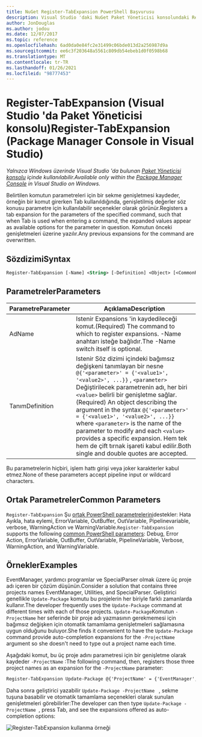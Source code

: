 ```yaml
---
title: NuGet Register-TabExpansion PowerShell Başvurusu
description: Visual Studio 'daki NuGet Paket Yöneticisi konsolundaki Register-TabExpansion PowerShell komutuna yönelik başvuru.
author: JonDouglas
ms.author: jodou
ms.date: 12/07/2017
ms.topic: reference
ms.openlocfilehash: 6ad0da0e84fc2e31499c06bde013d2a256987d9a
ms.sourcegitcommit: ee6c3f203648a5561c809db54ebeb1d0f0598b68
ms.translationtype: MT
ms.contentlocale: tr-TR
ms.lasthandoff: 01/26/2021
ms.locfileid: "98777453"
---
```

# <a name="register-tabexpansion-package-manager-console-in-visual-studio"></a><span data-ttu-id="b5510-103">Register-TabExpansion (Visual Studio 'da Paket Yöneticisi konsolu)</span><span class="sxs-lookup"><span data-stu-id="b5510-103">Register-TabExpansion (Package Manager Console in Visual Studio)</span></span>

<span data-ttu-id="b5510-104">*Yalnızca Windows üzerinde Visual Studio 'da bulunan [Paket Yöneticisi konsolu](../../consume-packages/install-use-packages-powershell.md) içinde kullanılabilir.*</span><span class="sxs-lookup"><span data-stu-id="b5510-104">*Available only within the [Package Manager Console](../../consume-packages/install-use-packages-powershell.md) in Visual Studio on Windows.*</span></span>

<span data-ttu-id="b5510-105">Belirtilen komutun parametreleri için bir sekme genişletmesi kaydeder, örneğin bir komut girerken Tab kullanıldığında, genişletilmiş değerler söz konusu parametre için kullanılabilir seçenekler olarak görünür.</span><span class="sxs-lookup"><span data-stu-id="b5510-105">Registers a tab expansion for the parameters of the specified command, such that when Tab is used when entering a command, the expanded values appear as available options for the parameter in question.</span></span> <span data-ttu-id="b5510-106">Komutun önceki genişletmeleri üzerine yazılır.</span><span class="sxs-lookup"><span data-stu-id="b5510-106">Any previous expansions for the command are overwritten.</span></span>

## <a name="syntax"></a><span data-ttu-id="b5510-107">Sözdizimi</span><span class="sxs-lookup"><span data-stu-id="b5510-107">Syntax</span></span>

```ps
Register-TabExpansion [-Name] <String> [-Definition] <Object> [<CommonParameters>]
```

## <a name="parameters"></a><span data-ttu-id="b5510-108">Parametreler</span><span class="sxs-lookup"><span data-stu-id="b5510-108">Parameters</span></span>

| <span data-ttu-id="b5510-109">Parametre</span><span class="sxs-lookup"><span data-stu-id="b5510-109">Parameter</span></span> | <span data-ttu-id="b5510-110">Açıklama</span><span class="sxs-lookup"><span data-stu-id="b5510-110">Description</span></span> |
| --- | --- |
| <span data-ttu-id="b5510-111">Ad</span><span class="sxs-lookup"><span data-stu-id="b5510-111">Name</span></span> | <span data-ttu-id="b5510-112">Istenir Expansions 'in kaydedileceği komut.</span><span class="sxs-lookup"><span data-stu-id="b5510-112">(Required) The command to which to register expansions.</span></span> <span data-ttu-id="b5510-113">-Name anahtarı isteğe bağlıdır.</span><span class="sxs-lookup"><span data-stu-id="b5510-113">The -Name switch itself is optional.</span></span> |
| <span data-ttu-id="b5510-114">Tanım</span><span class="sxs-lookup"><span data-stu-id="b5510-114">Definition</span></span> | <span data-ttu-id="b5510-115">Istenir Söz dizimi içindeki bağımsız değişkeni tanımlayan bir nesne `@{'<parameter>' = {'<value1>', '<value2>', ...}}` , `<parameter>` Değiştirilecek parametrenin adı, her biri `<value>` belirli bir genişletme sağlar.</span><span class="sxs-lookup"><span data-stu-id="b5510-115">(Required) An object describing the argument in the syntax `@{'<parameter>' = {'<value1>', '<value2>', ...}}` where `<parameter>` is the name of the parameter to modify and each `<value>` provides a specific expansion.</span></span> <span data-ttu-id="b5510-116">Hem tek hem de çift tırnak işareti kabul edilir.</span><span class="sxs-lookup"><span data-stu-id="b5510-116">Both single and double quotes are accepted.</span></span> |

<span data-ttu-id="b5510-117">Bu parametrelerin hiçbiri, işlem hattı girişi veya joker karakterler kabul etmez.</span><span class="sxs-lookup"><span data-stu-id="b5510-117">None of these parameters accept pipeline input or wildcard characters.</span></span>

## <a name="common-parameters"></a><span data-ttu-id="b5510-118">Ortak Parametreler</span><span class="sxs-lookup"><span data-stu-id="b5510-118">Common Parameters</span></span>

<span data-ttu-id="b5510-119">`Register-TabExpansion` Şu [ortak PowerShell parametrelerini](/powershell/module/microsoft.powershell.core/about/about_commonparameters)destekler: Hata Ayıkla, hata eylemi, ErrorVariable, OutBuffer, OutVariable, Pipelinevariable, verbose, WarningAction ve WarningVariable.</span><span class="sxs-lookup"><span data-stu-id="b5510-119">`Register-TabExpansion` supports the following [common PowerShell parameters](/powershell/module/microsoft.powershell.core/about/about_commonparameters): Debug, Error Action, ErrorVariable, OutBuffer, OutVariable, PipelineVariable, Verbose, WarningAction, and WarningVariable.</span></span>

## <a name="examples"></a><span data-ttu-id="b5510-120">Örnekler</span><span class="sxs-lookup"><span data-stu-id="b5510-120">Examples</span></span>

<span data-ttu-id="b5510-121">EventManager, yardımcı programlar ve SpecialParser olmak üzere üç proje adı içeren bir çözüm düşünün.</span><span class="sxs-lookup"><span data-stu-id="b5510-121">Consider a solution that contains three projects names EventManager, Utilities, and SpecialParser.</span></span> <span data-ttu-id="b5510-122">Geliştirici genellikle `Update-Package` komutu bu projelerin her biriyle farklı zamanlarda kullanır.</span><span class="sxs-lookup"><span data-stu-id="b5510-122">The developer frequently uses the `Update-Package` command at different times with each of those projects.</span></span> <span data-ttu-id="b5510-123">`Update-Package`Komutun `-ProjectName` her seferinde bir proje adı yazmasının gerekmemesi için bağımsız değişken için otomatik tamamlama genişletmeleri sağlamasına uygun olduğunu buluyor.</span><span class="sxs-lookup"><span data-stu-id="b5510-123">She finds it convenient to have the `Update-Package` command provide auto-completion expansions for the `-ProjectName` argument so she doesn't need to type out a project name each time.</span></span> 

<span data-ttu-id="b5510-124">Aşağıdaki komut, bu üç proje adını parametresi için bir genişletme olarak kaydeder `-ProjectName` :</span><span class="sxs-lookup"><span data-stu-id="b5510-124">The following command, then, registers those three project names as an expansion for the `-ProjectName` parameter:</span></span>

```ps
Register-TabExpansion Update-Package @{'ProjectName' = {'EventManager', 'Utilities', 'SpecialParser'}}    
```

<span data-ttu-id="b5510-125">Daha sonra geliştirici yazabilir `Update-Package -ProjectName ` , sekme tuşuna basabilir ve otomatik tamamlama seçenekleri olarak sunulan genişletmeleri görebilirler:</span><span class="sxs-lookup"><span data-stu-id="b5510-125">The developer can then type `Update-Package -ProjectName `, press Tab, and see the expansions offered as auto-completion options:</span></span>

![Register-TabExpansion kullanma örneği](media/Register-TabExpansion-Example.png)